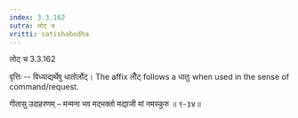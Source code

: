 ```yaml
---
index: 3.3.162
sutra: लोट् च
vritti: satishabodha
---
```



 लोट् च 3.3.162 


वृत्तिः -- विध्‍याद्यर्थेषु धातोर्लोट्। The affix लोँट् follows a धातुः when used in the sense of command/request. 


गीतासु उदाहरणम् – मन्मना भव मद्भक्तो मद्याजी मां नमस्कुरु ॥ ९-३४॥ 



